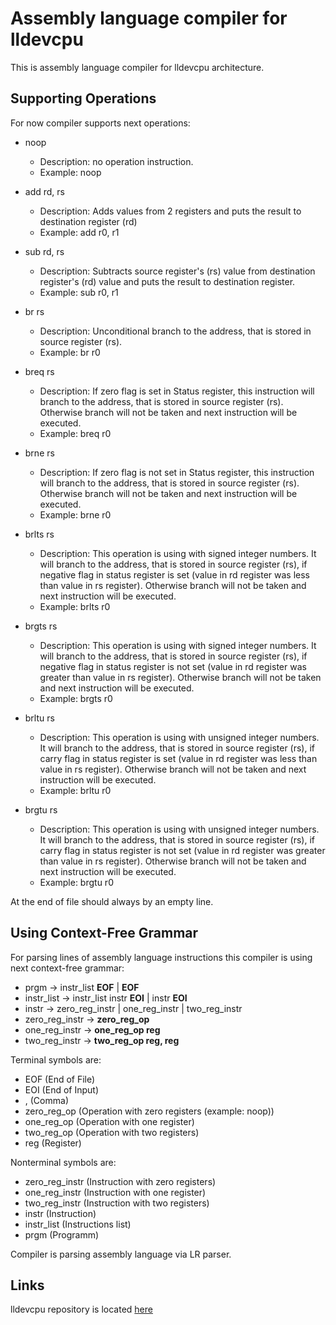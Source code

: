 # Assembly language compiler for lldevcpu

This is assembly language compiler for lldevcpu architecture.

## Supporting Operations

For now compiler supports next operations:
- noop
	- Description: no operation instruction.
	- Example: noop
- add rd, rs
	- Description: Adds values from 2 registers and puts the result to destination register (rd) 
	- Example: add r0, r1
- sub rd, rs
	- Description: Subtracts source register's (rs) value from destination register's (rd) value and puts the result to destination register.
	- Example: sub r0, r1
- br rs
	- Description: Unconditional branch to the address, that is stored in source register (rs).
	- Example: br r0
	
- breq rs
	- Description: If zero flag is set in Status register, this instruction will branch to the address, that is stored in source register (rs). Otherwise branch will not be taken and next instruction will be executed. 
	- Example: breq r0
	
- brne rs
	- Description: If zero flag is not set in Status register, this instruction will branch to the address, that is stored in source register (rs). Otherwise branch will not be taken and next instruction will be executed. 
	- Example: brne r0
	
- brlts rs
	- Description: This operation is using with signed integer numbers. It will branch to the address, that is stored in source register (rs), if negative flag in status register is set (value in rd register was less than value in rs register). Otherwise branch will not be taken and next instruction will be executed.
	- Example: brlts r0

- brgts rs
	- Description: This operation is using with signed integer numbers. It will branch to the address, that is stored in source register (rs), if negative flag in status register is not set (value in rd register was greater than value in rs register). Otherwise branch will not be taken and next instruction will be executed.
	- Example: brgts r0
	
- brltu rs
	- Description: This operation is using with unsigned integer numbers. It will branch to the address, that is stored in source register (rs), if carry flag in status register is set (value in rd register was less than value in rs register). Otherwise branch will not be taken and next instruction will be executed.
	- Example: brltu r0
	
- brgtu rs
	- Description: This operation is using with unsigned integer numbers. It will branch to the address, that is stored in source register (rs), if carry flag in status register is not set (value in rd register was greater than value in rs register). Otherwise branch will not be taken and next instruction will be executed.
	- Example: brgtu r0

At the end of file should always by an empty line.

## Using Context-Free Grammar
For parsing lines of assembly language instructions this compiler is using next context-free grammar:
- prgm -> instr_list **EOF** | **EOF**
- instr_list -> instr_list instr **EOI** | instr **EOI**
- instr -> zero_reg_instr | one_reg_instr | two_reg_instr
- zero_reg_instr -> **zero_reg_op**
- one_reg_instr -> **one_reg_op reg**
- two_reg_instr -> **two_reg_op reg, reg**

Terminal symbols are:
- EOF (End of File)
- EOI (End of Input)
- , (Comma)
- zero_reg_op (Operation with zero registers (example: noop))
- one_reg_op (Operation with one register)
- two_reg_op (Operation with two registers)
- reg (Register)

Nonterminal symbols are:
- zero_reg_instr (Instruction with zero registers)
- one_reg_instr (Instruction with one register)
- two_reg_instr (Instruction with two registers)
- instr (Instruction)
- instr_list (Instructions list)
- prgm (Programm)

Compiler is parsing assembly language via LR parser. 

## Links

lldevcpu repository is located [here](https://github.com/LLDevLab/lldevcpu.git)
